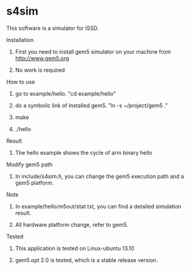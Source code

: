# s4sim
This software is a simulator for ISSD.

Installation

1. First you need to install gem5 simulator on your machine from http://www.gem5.org

2. No work is required

How to use

1. go to example/hello. "cd example/hello"

2. do a symbolic link of installed gem5. "ln -s ~/project/gem5 ."

3. make

4. ./hello

Result

1. The hello example shows the cycle of arm binary hello

Modify gem5 path

1. In include/s4sim.h, you can change the gem5 execution path and a gem5 platform.

Note

1. In example/hello/m5out/stat.txt, you can find a detailed simulation result.
 
2. All hardware platform change, refer to gem5.

Tested

1. This application is tested on Linux-ubuntu 13.10

2. gem5.opt 2.0 is tested, which is a stable release version.
